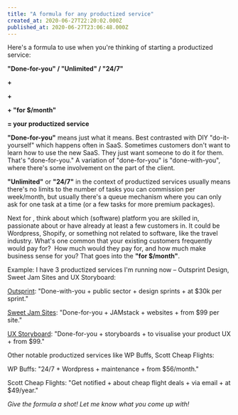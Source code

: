 ```yaml
---
title: "A formula for any productized service"
created_at: 2020-06-27T22:20:02.000Z
published_at: 2020-06-27T23:06:48.000Z
---
```

Here's a formula to use when you're thinking of starting a productized service:

  

**"Done-for-you" / "Unlimited" / "24/7"**

**\+ <platform of your preference>** 

**\+ <task>** 

**\+ "for $<cost>/month"**

**\= your productized service** 

  

**"Done-for-you"** means just what it means. Best contrasted with DIY "do-it-yourself" which happens often in SaaS. Sometimes customers don't want to learn how to use the new SaaS. They just want someone to do it for them. That's "done-for-you." A variation of "done-for-you" is "done-with-you", where there's some involvement on the part of the client.

  

**"Unlimited"** or **"24/7"** in the context of productized services usually means there's no limits to the number of tasks you can commission per week/month, but usually there's a queue mechanism where you can only ask for one task at a time (or a few tasks for more premium packages).

  

Next for **<platform of you preference>**, think about which (software) platform you are skilled in, passionate about or have already at least a few customers in. It could be Wordpress, Shopify, or something not related to software, like the travel industry. What's one common **<task>** that your existing customers frequently would pay for?  How much would they pay for, and how much make business sense for you? That goes into the **"for $<cost>/month"**.

  

Example: I have 3 productized services I'm running now – Outsprint Design, Sweet Jam Sites and UX Storyboard:

  

[Outsprint](https://outsprint.io): "Done-with-you + public sector + design sprints + at $30k per sprint."

[Sweet Jam Sites](https://sweetjamsites.com): "Done-for-you + JAMstack + websites + from $99 per site."

[UX Storyboard](https://uxstoryboard.com/): "Done-for-you + storyboards + to visualise your product UX + from $99." 

  

Other notable productized services like WP Buffs, Scott Cheap Flights:

  

WP Buffs: "24/7 + Wordpress + maintenance + from $56/month." 

Scott Cheap Flights: "Get notified + about cheap flight deals + via email + at $49/year."

  

_Give the formula a shot! Let me know what you come up with!_
